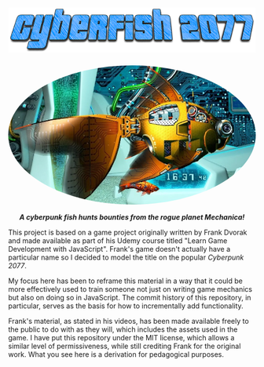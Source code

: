 <h1 align="center">
<img src="./assets/cyberfish-title.png" alt="CyberFish 2077">
</h1>

<p align="center">
<img style="border-radius: 50%" src="./assets/cyberfish.jpg" alt="Cyberfish on the Hunt!">
</p>

<p align="center">
<strong><em>A cyberpunk fish hunts bounties from the rogue planet Mechanica!</em></strong>
<p>

This project is based on a game project originally written by Frank Dvorak and made available as part of his Udemy course titled "Learn Game Development with JavaScript". Frank's game doesn't actually have a particular name so I decided to model the title on the popular _Cyberpunk 2077_.

My focus here has been to reframe this material in a way that it could be more effectively used to train someone not just on writing game mechanics but also on doing so in JavaScript. The commit history of this repository, in particular, serves as the basis for how to incrementally add functionality.

Frank's material, as stated in his videos, has been made available freely to the public to do with as they will, which includes the assets used in the game. I have put this repository under the MIT license, which allows a similar level of permissiveness, while still crediting Frank for the original work. What you see here is a derivation for pedagogical purposes.
